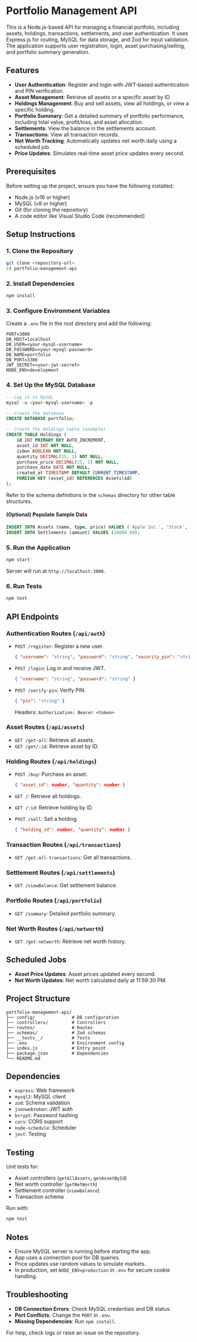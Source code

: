 # Portfolio Management API

This is a Node.js-based API for managing a financial portfolio, including assets, holdings, transactions, settlements, and user authentication. It uses Express.js for routing, MySQL for data storage, and Zod for input validation. The application supports user registration, login, asset purchasing/selling, and portfolio summary generation.

## Features

- **User Authentication**: Register and login with JWT-based authentication and PIN verification.
- **Asset Management**: Retrieve all assets or a specific asset by ID.
- **Holdings Management**: Buy and sell assets, view all holdings, or view a specific holding.
- **Portfolio Summary**: Get a detailed summary of portfolio performance, including total value, profit/loss, and asset allocation.
- **Settlements**: View the balance in the settlements account.
- **Transactions**: View all transaction records.
- **Net Worth Tracking**: Automatically updates net worth daily using a scheduled job.
- **Price Updates**: Simulates real-time asset price updates every second.

## Prerequisites

Before setting up the project, ensure you have the following installed:

- Node.js (v16 or higher)
- MySQL (v8 or higher)
- Git (for cloning the repository)
- A code editor like Visual Studio Code (recommended)

## Setup Instructions

### 1. Clone the Repository

```bash
git clone <repository-url>
cd portfolio-management-api
```

### 2. Install Dependencies

```bash
npm install
```

### 3. Configure Environment Variables

Create a `.env` file in the root directory and add the following:

```env
PORT=3000
DB_HOST=localhost
DB_USER=<your-mysql-username>
DB_PASSWORD=<your-mysql-password>
DB_NAME=portfolio
DB_PORT=3306
JWT_SECRET=<your-jwt-secret>
NODE_ENV=development
```

### 4. Set Up the MySQL Database

```sql
-- Log in to MySQL
mysql -u <your-mysql-username> -p

-- Create the database
CREATE DATABASE portfolio;

-- Create the Holdings table (example)
CREATE TABLE Holdings (
    id INT PRIMARY KEY AUTO_INCREMENT,
    asset_id INT NOT NULL,
    isOwn BOOLEAN NOT NULL,
    quantity DECIMAL(15, 2) NOT NULL,
    purchase_price DECIMAL(15, 2) NOT NULL,
    purchase_date DATE NOT NULL,
    created_at TIMESTAMP DEFAULT CURRENT_TIMESTAMP,
    FOREIGN KEY (asset_id) REFERENCES Assets(id)
);
```

Refer to the schema definitions in the `schemas` directory for other table structures.

#### (Optional) Populate Sample Data

```sql
INSERT INTO Assets (name, type, price) VALUES ('Apple Inc.', 'Stock', 150.00);
INSERT INTO Settlements (amount) VALUES (10000.00);
```

### 5. Run the Application

```bash
npm start
```

Server will run at `http://localhost:3000`.

### 6. Run Tests

```bash
npm test
```

## API Endpoints

### Authentication Routes (`/api/auth`)

- `POST /register`: Register a new user.
  ```json
  { "username": "string", "password": "string", "security_pin": "string" }
  ```

- `POST /login`: Log in and receive JWT.
  ```json
  { "username": "string", "password": "string" }
  ```

- `POST /verify-pin`: Verify PIN.
  ```json
  { "pin": "string" }
  ```
  Headers: `Authorization: Bearer <token>`

### Asset Routes (`/api/assets`)

- `GET /get-all`: Retrieve all assets.
- `GET /get/:id`: Retrieve asset by ID.

### Holding Routes (`/api/holdings`)

- `POST /buy`: Purchase an asset.
  ```json
  { "asset_id": number, "quantity": number }
  ```

- `GET /`: Retrieve all holdings.
- `GET /:id`: Retrieve holding by ID.
- `POST /sell`: Sell a holding.
  ```json
  { "holding_id": number, "quantity": number }
  ```

### Transaction Routes (`/api/transactions`)

- `GET /get-all-transactions`: Get all transactions.

### Settlement Routes (`/api/settlements`)

- `GET /viewBalance`: Get settlement balance.

### Portfolio Routes (`/api/portfolio`)

- `GET /summary`: Detailed portfolio summary.

### Net Worth Routes (`/api/networth`)

- `GET /get-networth`: Retrieve net worth history.

## Scheduled Jobs

- **Asset Price Updates**: Asset prices updated every second.
- **Net Worth Updates**: Net worth calculated daily at 11:59:30 PM.

## Project Structure

```
portfolio-management-api/
├── config/              # DB configuration
├── controllers/         # Controllers
├── routes/              # Routes
├── schemas/             # Zod schemas
├── __tests__/           # Tests
├── .env                 # Environment config
├── index.js             # Entry point
├── package.json         # Dependencies
└── README.md
```

## Dependencies

- `express`: Web framework
- `mysql2`: MySQL client
- `zod`: Schema validation
- `jsonwebtoken`: JWT auth
- `bcrypt`: Password hashing
- `cors`: CORS support
- `node-schedule`: Scheduler
- `jest`: Testing

## Testing

Unit tests for:

- Asset controllers (`getAllAssets`, `getAssetById`)
- Net worth controller (`getNetWorth`)
- Settlement controller (`viewBalance`)
- Transaction schema

Run with:

```bash
npm test
```

## Notes

- Ensure MySQL server is running before starting the app.
- App uses a connection pool for DB queries.
- Price updates use random values to simulate markets.
- In production, set `NODE_ENV=production` in `.env` for secure cookie handling.

## Troubleshooting

- **DB Connection Errors**: Check MySQL credentials and DB status.
- **Port Conflicts**: Change the `PORT` in `.env`.
- **Missing Dependencies**: Run `npm install`.

For help, check logs or raise an issue on the repository.
